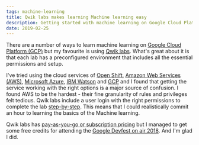 ```yaml
---
tags: machine-learning
title: Qwik labs makes learning Machine learning easy
description: Getting started with machine learning on Google Cloud Platform
date: 2019-02-25
---
```


There are a number of ways to learn machine learning on [Google Cloud Platform (GCP)](https://cloud.google.com/) but my favourite is using [Qwik labs](https://www.qwiklabs.com). What's great about it is that each lab has a preconfigured environment that includes all the essential permissions and setup.

I've tried using the cloud services of [Open Shift](https://www.openshift.com/products), [Amazon Web Services (AWS)](https://aws.amazon.com/), [Microsoft Azure](https://azure.microsoft.com), [IBM Watson](https://www.ibm.com/watson) and [GCP](https://cloud.google.com/) and I found that getting the service working with the right options is a major source of confusion. I found AWS to be the hardest - their fine granularity of rules and privileges felt tedious. Qwik labs include a user login with the right permissions to complete the lab [step-by-step](https://support.google.com/qwiklabs/answer/9115366?hl=en&ref_topic=9114857). This means that I could realistically commit an hour to learning the basics of the Machine learning.

Qwik labs has [pay-as-you-go or subscription pricing](https://support.google.com/qwiklabs/answer/9120902?hl=en&ref_topic=9120803) but I managed to get some free credits for attending the [Google Devfest on air 2018](https://devfest.withgoogle.com/events/devfestonair18). And I'm glad I did.
